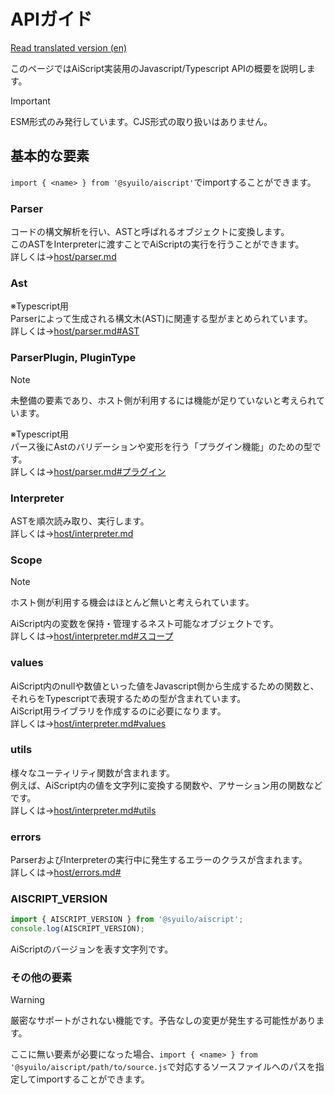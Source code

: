 # APIガイド
[Read translated version (en)](/translations/en/docs/host/api.md)

このページではAiScript実装用のJavascript/Typescript APIの概要を説明します。

> [!IMPORTANT]
> ESM形式のみ発行しています。CJS形式の取り扱いはありません。

## 基本的な要素
`import { <name> } from '@syuilo/aiscript'`でimportすることができます。

### Parser
コードの構文解析を行い、ASTと呼ばれるオブジェクトに変換します。  
このASTをInterpreterに渡すことでAiScriptの実行を行うことができます。  
詳しくは→[host/parser.md](./parser.md)  

### Ast
※Typescript用  
Parserによって生成される構文木(AST)に関連する型がまとめられています。  
詳しくは→[host/parser.md#AST](./parser.md#AST)  

### ParserPlugin, PluginType
> [!NOTE]
> 未整備の要素であり、ホスト側が利用するには機能が足りていないと考えられています。

※Typescript用  
パース後にAstのバリデーションや変形を行う「プラグイン機能」のための型です。  
詳しくは→[host/parser.md#プラグイン](./parser.md#プラグイン) 

### Interpreter
ASTを順次読み取り、実行します。  
詳しくは→[host/interpreter.md](./interpreter.md)  

### Scope
> [!NOTE]
> ホスト側が利用する機会はほとんど無いと考えられています。

AiScript内の変数を保持・管理するネスト可能なオブジェクトです。  
詳しくは→[host/interpreter.md#スコープ](./interpreter.md#スコープ)  

### values
AiScript内のnullや数値といった値をJavascript側から生成するための関数と、それらをTypescriptで表現するための型が含まれています。  
AiScript用ライブラリを作成するのに必要になります。  
詳しくは→[host/interpreter.md#values](./interpreter.md#values)  

### utils
様々なユーティリティ関数が含まれます。  
例えば、AiScript内の値を文字列に変換する関数や、アサーション用の関数などです。  
詳しくは→[host/interpreter.md#utils](./interpreter.md#utils)  

### errors
ParserおよびInterpreterの実行中に発生するエラーのクラスが含まれます。  
詳しくは→[host/errors.md#](./errors.md)  

### AISCRIPT_VERSION
```js
import { AISCRIPT_VERSION } from '@syuilo/aiscript';
console.log(AISCRIPT_VERSION);
```
AiScriptのバージョンを表す文字列です。  

### その他の要素
> [!WARNING]
> 厳密なサポートがされない機能です。予告なしの変更が発生する可能性があります。

ここに無い要素が必要になった場合、`import { <name> } from '@syuilo/aiscript/path/to/source.js`で対応するソースファイルへのパスを指定してimportすることができます。  
